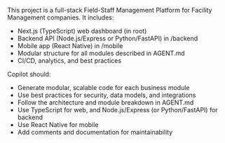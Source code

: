 <!-- Use this file to provide workspace-specific custom instructions to Copilot. For more details, visit https://code.visualstudio.com/docs/copilot/copilot-customization#_use-a-githubcopilotinstructionsmd-file -->


This project is a full-stack Field-Staff Management Platform for Facility Management companies. It includes:
- Next.js (TypeScript) web dashboard (in root)
- Backend API (Node.js/Express or Python/FastAPI) in /backend
- Mobile app (React Native) in /mobile
- Modular structure for all modules described in AGENT.md
- CI/CD, analytics, and best practices

Copilot should:
- Generate modular, scalable code for each business module
- Use best practices for security, data models, and integrations
- Follow the architecture and module breakdown in AGENT.md
- Use TypeScript for web, and Node.js/Express (or Python/FastAPI) for backend
- Use React Native for mobile
- Add comments and documentation for maintainability
